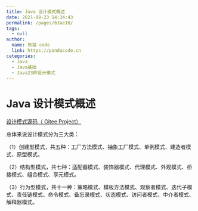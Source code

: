 ```yaml
---
title: Java 设计模式概述
date: 2021-08-23 14:34:43
permalink: /pages/63ae10/
tags: 
  - null
author: 
  name: 熊猫 code
  link: https://pandacode.cn
categories: 
  - Java
  - Java基础
  - Java23种设计模式
---
```


# Java 设计模式概述

[设计模式源码（ Gitee Project）](https://gitee.com/guoshunfa/gsf-design-patterns)



总体来说设计模式分为三大类：

（1）创建型模式，共五种：工厂方法模式、抽象工厂模式、单例模式、建造者模式、原型模式。

（2）结构型模式，共七种：适配器模式、装饰器模式、代理模式、外观模式、桥接模式、组合模式、享元模式。

（3）行为型模式，共十一种：策略模式、模板方法模式、观察者模式、迭代子模式、责任链模式、命令模式、备忘录模式、状态模式、访问者模式、中介者模式、解释器模式。